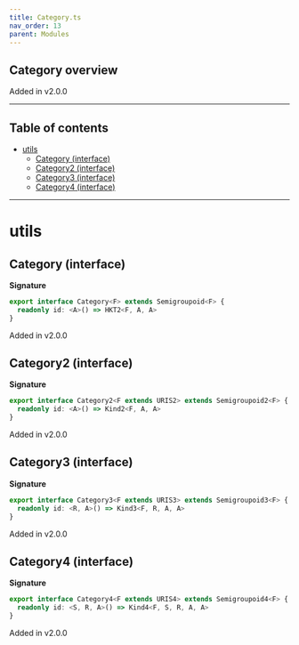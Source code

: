 ```yaml
---
title: Category.ts
nav_order: 13
parent: Modules
---
```


## Category overview

Added in v2.0.0

---

<h2 class="text-delta">Table of contents</h2>

- [utils](#utils)
  - [Category (interface)](#category-interface)
  - [Category2 (interface)](#category2-interface)
  - [Category3 (interface)](#category3-interface)
  - [Category4 (interface)](#category4-interface)

---

# utils

## Category (interface)

**Signature**

```ts
export interface Category<F> extends Semigroupoid<F> {
  readonly id: <A>() => HKT2<F, A, A>
}
```

Added in v2.0.0

## Category2 (interface)

**Signature**

```ts
export interface Category2<F extends URIS2> extends Semigroupoid2<F> {
  readonly id: <A>() => Kind2<F, A, A>
}
```

Added in v2.0.0

## Category3 (interface)

**Signature**

```ts
export interface Category3<F extends URIS3> extends Semigroupoid3<F> {
  readonly id: <R, A>() => Kind3<F, R, A, A>
}
```

Added in v2.0.0

## Category4 (interface)

**Signature**

```ts
export interface Category4<F extends URIS4> extends Semigroupoid4<F> {
  readonly id: <S, R, A>() => Kind4<F, S, R, A, A>
}
```

Added in v2.0.0
